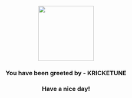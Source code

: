 <p align="center">
            <img src="https://raw.githubusercontent.com/PokeAPI/sprites/master/sprites/pokemon/402.png" width="150" height="150">
          </p>
          <h3 align="center">You have been greeted by - <b>KRICKETUNE</b></h3>
          <h3 align="center">Have a nice day!</h3>
